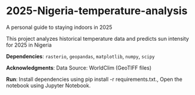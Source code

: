 # 2025-Nigeria-temperature-analysis
A personal guide to staying indoors in 2025

This project analyzes historical temperature data and predicts sun intensity for 2025 in Nigeria 

**Dependencies**: `rasterio`, `geopandas`, `matplotlib`, `numpy`, `scipy`

**Acknowledgments**: Data Source: WorldClim (GeoTIFF files)

**Run**: Install dependencies using pip install -r requirements.txt., Open the notebook using Jupyter Notebook.
